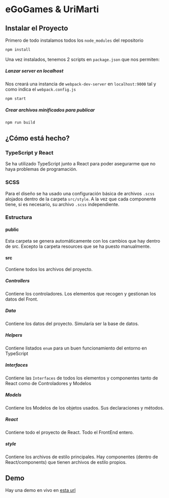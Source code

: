 # eGoGames & UriMarti

## Instalar el Proyecto

Primero de todo instalamos todos los `node_modules` del repositorio

```javascript
npm install
```

Una vez instalados, tenemos 2 scripts en `package.json` que nos permiten:

##### Lanzar server en localhost
Nos creará una instancia de `webpack-dev-server` en `localhost:9000` tal y como indica el `webpack.config.js`
```javascript
npm start
```


##### Crear archivos minificados para publicar
```javascript
npm run build
```

## ¿Cómo está hecho?
### TypeScript y React
Se ha utilizado TypeScript junto a React para poder asegurarme que no haya problemas de programación.

### SCSS
Para el diseño se ha usado una configuración básica de archivos `.scss` alojados dentro de la carpeta `src/style`.
A la vez que cada componente tiene, si es necesario, su archivo `.scss` independiente.

### Estructura

#### public
Esta carpeta se genera automáticamente con los cambios que hay dentro de src. Excepto la carpeta resources que se ha puesto manualmente.

#### src
Contiene todos los archivos del proyecto.

##### Controllers
Contiene los controladores. Los elementos que recogen y gestionan los datos del Front.

##### Data
Contiene los datos del proyecto. Simularía ser la base de datos.

##### Helpers
Contiene listados `enum` para un buen funcionamiento del entorno en TypeScript

##### Interfaces
Contiene las `Interfaces` de todos los elementos y componentes tanto de React como de Controladores y Modelos

##### Models
Contiene los Modelos de los objetos usados. Sus declaraciones y métodos.

##### React
Contiene todo el proyecto de React. Todo el FrontEnd entero.

##### style
Contiene los archivos de estilo principales. Hay componentes (dentro de React/components) que tienen archivos de estilo propios.

## Demo
Hay una demo en vivo en [esta url](https://urimarti.com/egogames/)
